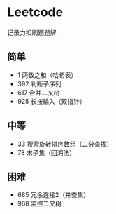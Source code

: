 # Leetcode
记录力扣刷题题解

## 简单
- 1 两数之和（哈希表）
- 392 判断子序列
- 617 合并二叉树
- 925 长按输入（双指针）
## 中等
- 33 搜索旋转排序数组（二分查找）
- 78 求子集（回溯法）
## 困难
- 685 冗余连接2（并查集）
- 968 监控二叉树
